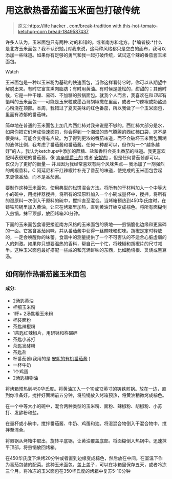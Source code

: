 # 用这款热番茄酱玉米面包打破传统

> 原文:[https://life hacker . com/break-tradition with this-hot-tomato-ketchup-corn bread-1849587437](https://lifehacker.com/break-tradition-with-this-hot-tomato-ketchup-cornbread-1849587437)

许多人认为，玉米面包只有两种:对的和错的。或者南方和北方。【*编者按:*什么是北方玉米面包？我不认识她。]对我来说，这两种风格都只是空白的画布，我可以添加一些味道。如果你有足够的勇气和我一起打破传统，试试这个辣的番茄酱玉米面包。

Watch

玉米面包是一种以玉米粉为基础的快速面包，当你这样看待它时，你可以从期望中解脱出来。有时它富含熏肉脂肪；有时用黄油。有时候是蓬松的，甜甜的；其他时候，它是一种干燥、易碎、不加糖的煎锅面包。就我个人而言，我喜欢在和*顶部*有馅料的玉米面包——可能是玉米粒或墨西哥胡椒撒在里面，或者一勺辣椒或奶酪通心粉浇在顶部。本周，我错过了夏天美味的红色番茄，所以我做了一个玉米面包，里面有浓郁的番茄味。

简单地在普通的玉米面包上加几片西红柿对我来说是不够的。西红柿大部分是水，如果你把它们烤成快速面包，你会得到一个潮湿的热气腾腾的西红柿口袋，这不是很美味，可能会变得有点软。为了得到更浓的番茄味道，而不会破坏玉米面包面糊的液体比例，我考虑了番茄酱和番茄酱。任何一种都可以，但作为一个“越多越好”的人，我认为ketchups中添加的蔗糖、盐和香料会突出番茄的味道。我更喜欢配料表很短的番茄酱，像 [肯辛顿爵士的](https://www.freshdirect.com/pdp.jsp?catId=gro_condi_ketch&productId=gro_pid_4009541&region_id=0000200601&gclid=CjwKCAjwvsqZBhAlEiwAqAHElXnMLtSijX5xXYomlsTJ701QdlbDlyqQK-RFO3-4VXat4x1SUVTLghoCtuMQAvD_BwE) 或者 [安妮的](https://www.annies.com/products/organic-ketchup) ，但是任何番茄酱都可以。仅仅为了更好的衡量— 并且因为我经常喜欢有两个风味焦点— 我添加了一剂强烈的胡椒香料。C 阿延尼和干红辣椒片补充了番茄的味道，使完成的玉米面包尝起来更像番茄，而不是番茄酱。

要制作这种玉米面包，使用典型的松饼混合方法。将所有的干材料加入一个中等大小的碗中，用搅拌器搅拌。将所有的湿原料加入一个小碗或量杯中，搅拌。将所有的湿原料一次倒入干原料的碗中，搅拌直至混合。当烤箱预热到450华氏度时，在铸铁煎锅里加入黄油，让它在烤箱里加热，直到黄油开始变成棕色。将所有面糊倒入煎锅，抹平顶部，放回烤箱20分钟。

下面的玉米面包食谱更接近南方风格的玉米面包的质地——煎锅脆化边缘和更易碎的一面。它富含番茄风味，并从番茄酱中获得一丝辣味和甜味。胡椒是定时释放的，一定会唤醒你的味蕾。食谱中的测量提供了一个不可否认的不适合心脏虚弱的人的刺激。如果你只想要温热的香料，帮自己一个忙，将辣椒和胡椒片的尺寸减半。这种玉米面包最好搭配一些咸的和充满鲜味的东西，比如脆培根、叉烧或黑豆汤。

## 如何制作热番茄酱玉米面包

#### 成分:

*   2汤匙黄油
*   杯细玉米粉
*   1杯+ 2汤匙粗玉米粉
*   杯装面粉
*   茶匙辣椒粉
*   1茶匙红辣椒片，用研钵和杵碾碎
*   茶匙小苏打
*   茶匙发酵粉
*   茶匙盐
*   杯番茄酱(我用的是 [安妮的有机番茄酱](https://www.annies.com/products/organic-ketchup) )
*   一杯牛奶
*   1个鸡蛋
*   2汤匙植物油

将烤箱预热到450华氏度。将黄油加入一个10或12英寸的铸铁煎锅。放在一边，直到你准备好。搅拌好面糊前五分钟，将煎锅放入烤箱预热，将黄油稍微烤成棕色。

在一个中等大小的碗中，混合两种类型的玉米粉、面粉、辣椒粉、胡椒粉、小苏打、发酵粉和盐。

在量杯或小碗中，搅拌番茄酱、牛奶、鸡蛋和油。将湿混合物倒入干混合物中，搅拌至混合。

将煎锅从烤箱中取出，旋转平底锅，让黄油覆盖底部。将面糊倒入热锅中。迅速抹平顶部，将煎锅放回烤箱。

在450华氏度下烘烤20分钟或者直到边缘变成棕色，然后放在中间。在室温下作为番茄包装的配菜。这种玉米面包，盖上盖子，可以在冰箱里保存五天，或者冷冻三个月。将冷冻的玉米面包在350华氏度的烤箱中复苏5-10分钟